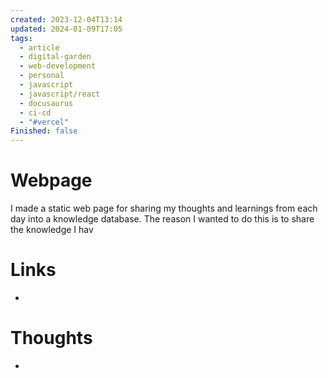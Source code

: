 ```yaml
---
created: 2023-12-04T13:14
updated: 2024-01-09T17:05
tags:
  - article
  - digital-garden
  - web-development
  - personal
  - javascript
  - javascript/react
  - docusaurus
  - ci-cd
  - "#vercel"
Finished: false
---
```

# Webpage
I made a static web page for sharing my thoughts and learnings from each day into a knowledge database. The reason I wanted to do this is to share the knowledge I hav


# Links
- 

# Thoughts 
- 


